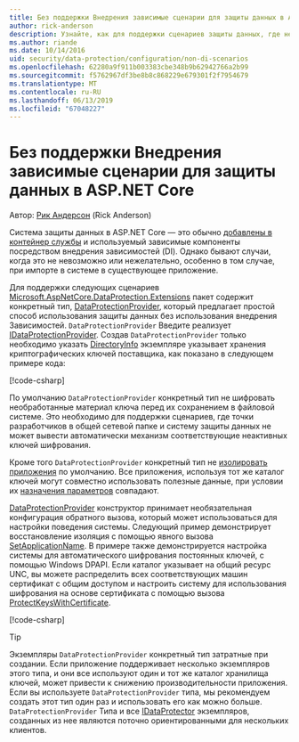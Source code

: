 ```yaml
---
title: Без поддержки Внедрения зависимые сценарии для защиты данных в ASP.NET Core
author: rick-anderson
description: Узнайте, как для поддержки сценариев защиты данных, где нельзя или не хотите использовать службу, предоставляемую внедрения зависимостей.
ms.author: riande
ms.date: 10/14/2016
uid: security/data-protection/configuration/non-di-scenarios
ms.openlocfilehash: 62280a9f911b003383cbe348b9b62942766a2b99
ms.sourcegitcommit: f5762967df3be8b8c868229e679301f2f7954679
ms.translationtype: MT
ms.contentlocale: ru-RU
ms.lasthandoff: 06/13/2019
ms.locfileid: "67048227"
---
```

# <a name="non-di-aware-scenarios-for-data-protection-in-aspnet-core"></a>Без поддержки Внедрения зависимые сценарии для защиты данных в ASP.NET Core

Автор: [Рик Андерсон](https://twitter.com/RickAndMSFT) (Rick Anderson)

Система защиты данных в ASP.NET Core — это обычно [добавлены в контейнер службы](xref:security/data-protection/consumer-apis/overview) и используемый зависимые компоненты посредством внедрения зависимостей (DI). Однако бывают случаи, когда это не невозможно или нежелательно, особенно в том случае, при импорте в системе в существующее приложение.

Для поддержки следующих сценариев [Microsoft.AspNetCore.DataProtection.Extensions](https://www.nuget.org/packages/Microsoft.AspNetCore.DataProtection.Extensions/) пакет содержит конкретный тип, [DataProtectionProvider](/dotnet/api/Microsoft.AspNetCore.DataProtection.DataProtectionProvider), который предлагает простой способ использования защиты данных без использования внедрения Зависимостей. `DataProtectionProvider` Введите реализует [IDataProtectionProvider](/dotnet/api/microsoft.aspnetcore.dataprotection.idataprotectionprovider). Создав `DataProtectionProvider` только необходимо указать [DirectoryInfo](/dotnet/api/system.io.directoryinfo) экземпляре указывает хранения криптографических ключей поставщика, как показано в следующем примере кода:

[!code-csharp[](non-di-scenarios/_static/nodisample1.cs)]

По умолчанию `DataProtectionProvider` конкретный тип не шифровать необработанные материал ключа перед их сохранением в файловой системе. Это необходимо для поддержки сценариев, где точки разработчиков в общей сетевой папке и систему защиты данных не может вывести автоматически механизм соответствующие неактивных ключей шифрования.

Кроме того `DataProtectionProvider` конкретный тип не [изолировать приложения](xref:security/data-protection/configuration/overview#per-application-isolation) по умолчанию. Все приложения, используя тот же каталог ключей могут совместно использовать полезные данные, при условии их [назначения параметров](xref:security/data-protection/consumer-apis/purpose-strings) совпадают.

[DataProtectionProvider](/dotnet/api/microsoft.aspnetcore.dataprotection.dataprotectionprovider) конструктор принимает необязательная конфигурация обратного вызова, который может использоваться для настройки поведения системы. Следующий пример демонстрирует восстановление изоляция с помощью явного вызова [SetApplicationName](/dotnet/api/microsoft.aspnetcore.dataprotection.dataprotectionbuilderextensions.setapplicationname). В примере также демонстрируется настройка системы для автоматического шифрования постоянных ключей, с помощью Windows DPAPI. Если каталог указывает на общий ресурс UNC, вы можете распределить всех соответствующих машин сертификат с общим доступом и настроить систему для использования шифрования на основе сертификата с помощью вызова [ProtectKeysWithCertificate](/dotnet/api/microsoft.aspnetcore.dataprotection.dataprotectionbuilderextensions.protectkeyswithcertificate).

[!code-csharp[](non-di-scenarios/_static/nodisample2.cs)]

> [!TIP]
> Экземпляры `DataProtectionProvider` конкретный тип затратные при создании. Если приложение поддерживает несколько экземпляров этого типа, и они все используют один и тот же каталог хранилища ключей, может привести к снижению производительности приложения. Если вы используете `DataProtectionProvider` типа, мы рекомендуем создать этот тип один раз и использовать его как можно больше. `DataProtectionProvider` Типа и все [IDataProtector](/dotnet/api/microsoft.aspnetcore.dataprotection.idataprotector) экземпляров, созданных из нее являются поточно ориентированными для нескольких клиентов.
